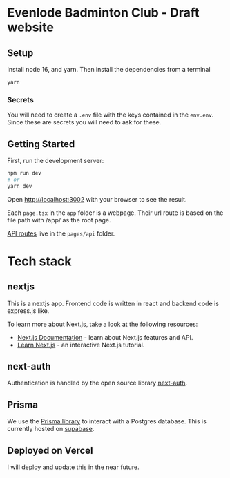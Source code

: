 # Evenlode Badminton Club - Draft website

## Setup

Install node 16, and yarn. Then install the dependencies from a terminal

```bash
yarn
```

### Secrets

You will need to create a `.env` file with the keys contained in the `env.env`. Since these are secrets you will need to ask for these.

## Getting Started

First, run the development server:

```bash
npm run dev
# or
yarn dev
```

Open [http://localhost:3002](http://localhost:3002) with your browser to see the result.

Each `page.tsx` in the `app` folder is a webpage. Their url route is based on the file path with /app/ as the root page.

[API routes](https://nextjs.org/docs/api-routes/introduction) live in the `pages/api` folder.

# Tech stack

## nextjs

This is a nextjs app. Frontend code is written in react and backend code is express.js like.

To learn more about Next.js, take a look at the following resources:

- [Next.js Documentation](https://nextjs.org/docs) - learn about Next.js features and API.
- [Learn Next.js](https://nextjs.org/learn) - an interactive Next.js tutorial.

## next-auth

Authentication is handled by the open source library [next-auth](https://next-auth.js.org/getting-started/introduction).

## Prisma

We use the [Prisma library](https://www.prisma.io/docs) to interact with a Postgres database. This is currently hosted on [supabase](https://supabase.com/).

## Deployed on Vercel

I will deploy and update this in the near future.
